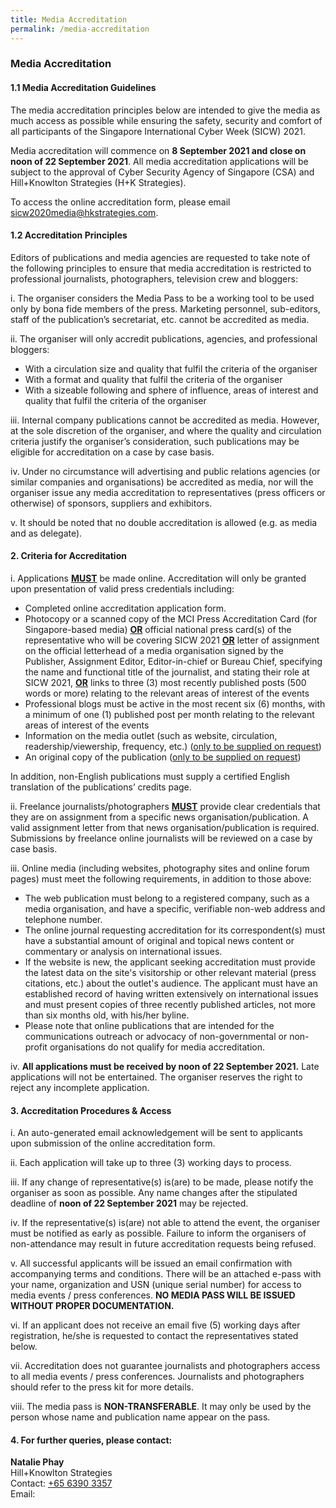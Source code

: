 ```yaml
---
title: Media Accreditation
permalink: /media-accreditation
---
```

### **Media Accreditation**

#### 1.1 Media Accreditation Guidelines

The media accreditation principles below are intended to give the media as much access as possible while ensuring the safety, security and comfort of all participants of the Singapore International Cyber Week (SICW) 2021.

Media accreditation will commence on **8 September 2021 and close on noon of 22 September 2021**. All media accreditation applications will be subject to the approval of Cyber Security Agency of Singapore (CSA) and Hill+Knowlton Strategies (H+K Strategies).

To access the online accreditation form, please email sicw2020media@hkstrategies.com. 

#### 1.2 Accreditation Principles

Editors of publications and media agencies are requested to take note of the following principles to ensure that media accreditation is restricted to professional journalists, photographers, television crew and bloggers:

i. The organiser considers the Media Pass to be a working tool to be used only by bona fide members of the press. Marketing personnel, sub-editors, staff of the publication’s secretariat, etc. cannot be accredited as media.

ii. The organiser will only accredit publications, agencies, and professional bloggers:

+ With a circulation size and quality that fulfil the criteria of the organiser
+ With a format and quality that fulfil the criteria of the organiser
+ With a sizeable following and sphere of influence, areas of interest and quality that fulfil the criteria of the organiser

iii. Internal company publications cannot be accredited as media. However, at the sole discretion of the organiser, and where the quality and circulation criteria justify the organiser’s consideration, such publications may be eligible for accreditation on a case by case basis. 

iv. Under no circumstance will advertising and public relations agencies (or similar companies and organisations) be accredited as media, nor will the organiser issue any media accreditation to representatives (press officers or otherwise) of sponsors, suppliers and exhibitors.

v. It should be noted that no double accreditation is allowed (e.g. as media and as delegate).

#### 2. Criteria for Accreditation

i. Applications **<u>MUST</u>** be made online. Accreditation will only be granted upon presentation of valid press credentials including:

+ Completed online accreditation application form.
+ Photocopy or a scanned copy of the MCI Press Accreditation Card (for Singapore-based media) **<u>OR</u>** official national press card(s) of the representative who will be covering SICW 2021 **<u>OR</u>** letter of assignment on the official letterhead of a media organisation signed by the Publisher, Assignment Editor, Editor-in-chief or Bureau Chief, specifying the name and functional title of the journalist, and stating their role at SICW 2021, **<u>OR</u>** links to three (3) most recently published posts (500 words or more) relating to the relevant areas of interest of the events
+ Professional blogs must be active in the most recent six (6) months, with a minimum of one (1) published post per month relating to the relevant areas of interest of the events
+ Information on the media outlet (such as website, circulation, readership/viewership, frequency, etc.) (<u>only to be supplied on request</u>)
+ An original copy of the publication (<u>only to be supplied on request</u>)

In addition, non-English publications must supply a certified English translation of the publications’ credits page.

ii. Freelance journalists/photographers **<u>MUST</u>** provide clear credentials that they are on assignment from a specific news organisation/publication. A valid assignment letter from that news organisation/publication is required. Submissions by freelance online journalists will be reviewed on a case by case basis.

iii. Online media (including websites, photography sites and online forum pages) must meet the following requirements, in addition to those above:

+ The web publication must belong to a registered company, such as a media organisation, and have a specific, verifiable non-web address and telephone number.
+ The online journal requesting accreditation for its correspondent(s) must have a substantial amount of original and topical news content or commentary or analysis on international issues.
+ If the website is new, the applicant seeking accreditation must provide the latest data on the site's visitorship or other relevant material (press citations, etc.) about the outlet's audience. The applicant must have an established record of having written extensively on international issues and must present copies of three recently published articles, not more than six months old, with his/her byline.
+ Please note that online publications that are intended for the communications outreach or advocacy of non-governmental or non-profit organisations do not qualify for media accreditation.

iv. **All applications must be received by noon of 22 September 2021.** Late applications will not be entertained. The organiser reserves the right to reject any incomplete application.

#### 3\. Accreditation Procedures &amp; Access

i. An auto-generated email acknowledgement will be sent to applicants upon submission of the online accreditation form.

ii. Each application will take up to three (3) working days to process.

iii. If any change of representative(s) is(are) to be made, please notify the organiser as soon as possible. Any name changes after the stipulated deadline of **noon of 22 September 2021** may be rejected.

iv. If the representative(s) is(are) not able to attend the event, the organiser must be notified as early as possible. Failure to inform the organisers of non-attendance may result in future accreditation requests being refused.

v. All successful applicants will be issued an email confirmation with accompanying terms and conditions. There will be an attached e-pass with your name, organization and USN (unique serial number) for access to media events / press conferences. **NO MEDIA PASS WILL BE ISSUED WITHOUT PROPER DOCUMENTATION.**

vi.	If an applicant does not receive an email five (5) working days after registration, he/she is requested to contact the representatives stated below.

vii.	Accreditation does not guarantee journalists and photographers access to all media events / press conferences. Journalists and photographers should refer to the press kit for more details.

viii.	The media pass is **NON-TRANSFERABLE**. It may only be used by the person whose name and publication name appear on the pass.

#### 4.   For further queries, please contact:

**Natalie Phay**  
Hill+Knowlton Strategies  
Contact: [+65 6390 3357](tel:+6563903357)  
Email:
